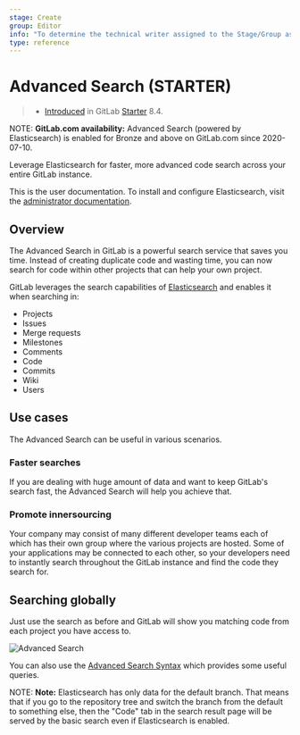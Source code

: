 ```yaml
---
stage: Create
group: Editor
info: "To determine the technical writer assigned to the Stage/Group associated with this page, see https://about.gitlab.com/handbook/engineering/ux/technical-writing/#designated-technical-writers"
type: reference
---
```


# Advanced Search **(STARTER)**

> - [Introduced](https://gitlab.com/gitlab-org/gitlab/-/merge_requests/109) in GitLab [Starter](https://about.gitlab.com/pricing/) 8.4.

NOTE: **GitLab.com availability:**
Advanced Search (powered by Elasticsearch) is enabled for Bronze and above on GitLab.com since 2020-07-10.

Leverage Elasticsearch for faster, more advanced code search across your entire
GitLab instance.

This is the user documentation. To install and configure Elasticsearch,
visit the [administrator documentation](../../integration/elasticsearch.md).

## Overview

The Advanced Search in GitLab is a powerful search service that saves
you time. Instead of creating duplicate code and wasting time, you can
now search for code within other projects that can help your own project.

GitLab leverages the search capabilities of [Elasticsearch](https://www.elastic.co/elasticsearch/) and enables it when
searching in:

- Projects
- Issues
- Merge requests
- Milestones
- Comments
- Code
- Commits
- Wiki
- Users

## Use cases

The Advanced Search can be useful in various scenarios.

### Faster searches

If you are dealing with huge amount of data and want to keep GitLab's search
fast, the Advanced Search will help you achieve that.

### Promote innersourcing

Your company may consist of many different developer teams each of which has
their own group where the various projects are hosted. Some of your applications
may be connected to each other, so your developers need to instantly search
throughout the GitLab instance and find the code they search for.

## Searching globally

Just use the search as before and GitLab will show you matching code from each
project you have access to.

![Advanced Search](img/advanced_global_search.png)

You can also use the [Advanced Search Syntax](advanced_search_syntax.md) which
provides some useful queries.

NOTE: **Note:**
Elasticsearch has only data for the default branch. That means that if you go
to the repository tree and switch the branch from the default to something else,
then the "Code" tab in the search result page will be served by the basic
search even if Elasticsearch is enabled.
